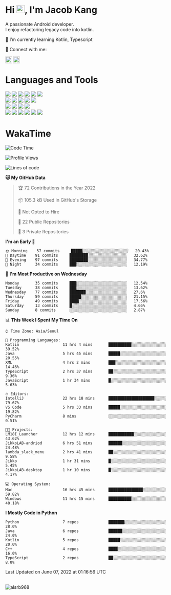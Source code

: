 # Hi <img src="https://media.giphy.com/media/hvRJCLFzcasrR4ia7z/giphy.gif" width="25px">, I'm Jacob Kang
A passionate Android developer.
</br>
I enjoy refactoring legacy code into kotlin.

🌱 I’m currently learning Kotlin, Typescript

🤝 Connect with me:

<a href="https://www.linkedin.com/in/minkyu-kang-b7477b1b2/"><img align="left" src="https://raw.githubusercontent.com/yushi1007/yushi1007/main/images/linkedin.svg" alt="Minkyu Kang | LinkedIn" width="21px"/></a>
<a href="https://www.instagram.com/_jacob_kang/"><img align="left" src="https://raw.githubusercontent.com/yushi1007/yushi1007/main/images/instagram.svg" alt="Jacob Kang | Instagram" width="21px"/></a>

</br>

# Languages and Tools

<div align="left">
<img src="https://img.shields.io/badge/java-007396?logo=java&logoColor=white"/>
<img src="https://img.shields.io/badge/kotlin-7F52FF?logo=kotlin&logoColor=white"/>
<img src="https://img.shields.io/badge/python-3776AB?logo=python&logoColor=white"/>
<img src="https://img.shields.io/badge/bash shell-4EAA25?logo=gnubash&logoColor=white"/>
<img src="https://img.shields.io/badge/c-A8B9CC?logo=c&logoColor=white"/>
<img src="https://img.shields.io/badge/c++-00599C?logo=c%2b%2b&logoColor=white"/>
</div>
<div align="left">
<img src="https://img.shields.io/badge/git-F05032?logo=git&logoColor=white"/>
<img src="https://img.shields.io/badge/github-181717?logo=github&logoColor=white"/>
<img src="https://img.shields.io/badge/mysql-4479A1?logo=mysql&logoColor=white"/>
<img src="https://img.shields.io/badge/sqlite-003B57?logo=sqlite&logoColor=white"/>
<img src="https://img.shields.io/badge/amazon AWS-232F3E?logo=amazonaws&logoColor=white"/>
</div>
<div align="left">
<img src="https://img.shields.io/badge/android-3DDC84?logo=android&logoColor=white"/>
<img src="https://img.shields.io/badge/linux-FCC624?logo=linux&logoColor=white"/>
<img src="https://img.shields.io/badge/flask-000000?logo=flask&logoColor=white"/>
<img src="https://img.shields.io/badge/arduino-00979D?logo=arduino&logoColor=white"/>
</div>
<div align="left">
<img src="https://img.shields.io/badge/slack-4A154B?logo=slack&logoColor=white"/>
<img src="https://img.shields.io/badge/notion-000000?logo=notion&logoColor=white"/>
<img src="https://img.shields.io/badge/jira-0052CC?logo=jira&logoColor=white"/>
<img src="https://img.shields.io/badge/postman-FF6C37?logo=postman&logoColor=white"/>
<img src="https://img.shields.io/badge/intellij-000000?logo=intellijidea&logoColor=white"/>
<img src="https://img.shields.io/badge/pycharm-000000?logo=pycharm&logoColor=white"/>
</div>

# WakaTime

<!--START_SECTION:waka-->
![Code Time](http://img.shields.io/badge/Code%20Time-0%20secs-blue)

![Profile Views](http://img.shields.io/badge/Profile%20Views-2-blue)

![Lines of code](https://img.shields.io/badge/From%20Hello%20World%20I%27ve%20Written-627%20Thousand%20lines%20of%20code-blue)

**🐱 My GitHub Data** 

> 🏆 72 Contributions in the Year 2022
 > 
> 📦 105.3 kB Used in GitHub's Storage 
 > 
> 🚫 Not Opted to Hire
 > 
> 📜 22 Public Repositories 
 > 
> 🔑 3 Private Repositories  
 > 
**I'm an Early 🐤** 

```text
🌞 Morning    57 commits     █████░░░░░░░░░░░░░░░░░░░░   20.43% 
🌆 Daytime    91 commits     ████████░░░░░░░░░░░░░░░░░   32.62% 
🌃 Evening    97 commits     ████████░░░░░░░░░░░░░░░░░   34.77% 
🌙 Night      34 commits     ███░░░░░░░░░░░░░░░░░░░░░░   12.19%

```
📅 **I'm Most Productive on Wednesday** 

```text
Monday       35 commits     ███░░░░░░░░░░░░░░░░░░░░░░   12.54% 
Tuesday      38 commits     ███░░░░░░░░░░░░░░░░░░░░░░   13.62% 
Wednesday    77 commits     ███████░░░░░░░░░░░░░░░░░░   27.6% 
Thursday     59 commits     █████░░░░░░░░░░░░░░░░░░░░   21.15% 
Friday       49 commits     ████░░░░░░░░░░░░░░░░░░░░░   17.56% 
Saturday     13 commits     █░░░░░░░░░░░░░░░░░░░░░░░░   4.66% 
Sunday       8 commits      ░░░░░░░░░░░░░░░░░░░░░░░░░   2.87%

```


📊 **This Week I Spent My Time On** 

```text
⌚︎ Time Zone: Asia/Seoul

💬 Programming Languages: 
Kotlin                   11 hrs 4 mins       ██████████░░░░░░░░░░░░░░░   39.52% 
Java                     5 hrs 45 mins       █████░░░░░░░░░░░░░░░░░░░░   20.55% 
XML                      4 hrs 2 mins        ███░░░░░░░░░░░░░░░░░░░░░░   14.46% 
TypeScript               2 hrs 37 mins       ██░░░░░░░░░░░░░░░░░░░░░░░   9.36% 
JavaScript               1 hr 34 mins        █░░░░░░░░░░░░░░░░░░░░░░░░   5.63%

🔥 Editors: 
IntelliJ                 22 hrs 18 mins      ████████████████████░░░░░   79.67% 
VS Code                  5 hrs 33 mins       █████░░░░░░░░░░░░░░░░░░░░   19.82% 
PyCharm                  8 mins              ░░░░░░░░░░░░░░░░░░░░░░░░░   0.51%

🐱‍💻 Projects: 
LM18I_Launcher           12 hrs 12 mins      ███████████░░░░░░░░░░░░░░   43.62% 
JikkoLAB-andriod         6 hrs 51 mins       ██████░░░░░░░░░░░░░░░░░░░   24.48% 
lambda_slack_menu        2 hrs 41 mins       ██░░░░░░░░░░░░░░░░░░░░░░░   9.58% 
Jikko                    1 hr 31 mins        █░░░░░░░░░░░░░░░░░░░░░░░░   5.45% 
JikkoLAB-desktop         1 hr 10 mins        █░░░░░░░░░░░░░░░░░░░░░░░░   4.17%

💻 Operating System: 
Mac                      16 hrs 45 mins      ███████████████░░░░░░░░░░   59.82% 
Windows                  11 hrs 15 mins      ██████████░░░░░░░░░░░░░░░   40.18%

```

**I Mostly Code in Python** 

```text
Python                   7 repos             ███████░░░░░░░░░░░░░░░░░░   28.0% 
Java                     6 repos             ██████░░░░░░░░░░░░░░░░░░░   24.0% 
Kotlin                   5 repos             █████░░░░░░░░░░░░░░░░░░░░   20.0% 
C++                      4 repos             ████░░░░░░░░░░░░░░░░░░░░░   16.0% 
TypeScript               2 repos             ██░░░░░░░░░░░░░░░░░░░░░░░   8.0%

```



 Last Updated on June 07, 2022 at 01:16:56 UTC
<!--END_SECTION:waka-->

</br>

<div align="left">
<img align="left" src="https://github-readme-stats.vercel.app/api/top-langs?username=alsrb968&show_icons=true&locale=en&layout=compact&theme=dark" alt="alsrb968" />
</div>
